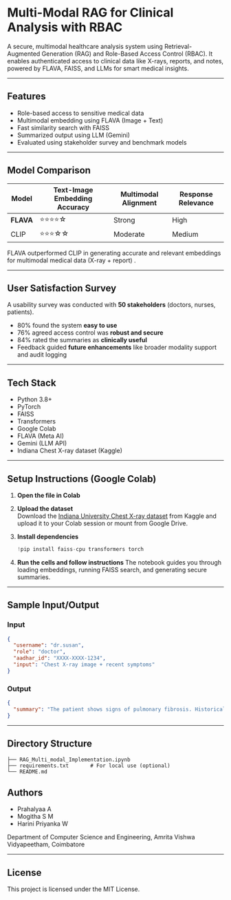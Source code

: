 
# Multi-Modal RAG for Clinical Analysis with RBAC

A secure, multimodal healthcare analysis system using Retrieval-Augmented Generation (RAG) and Role-Based Access Control (RBAC). It enables authenticated access to clinical data like X-rays, reports, and notes, powered by FLAVA, FAISS, and LLMs for smart medical insights.

---

## Features

- Role-based access to sensitive medical data
- Multimodal embedding using FLAVA (Image + Text)
- Fast similarity search with FAISS
- Summarized output using LLM (Gemini)
- Evaluated using stakeholder survey and benchmark models

---

## Model Comparison

| Model | Text-Image Embedding Accuracy | Multimodal Alignment | Response Relevance |
|-------|-------------------------------|----------------------|--------------------|
| **FLAVA** | ⭐⭐⭐⭐☆ | Strong | High |
| CLIP  | ⭐⭐⭐☆☆ | Moderate | Medium |

FLAVA outperformed CLIP in generating accurate and relevant embeddings for multimodal medical data (X-ray + report) .

---

## User Satisfaction Survey

A usability survey was conducted with **50 stakeholders** (doctors, nurses, patients).

- 80% found the system **easy to use**
- 76% agreed access control was **robust and secure**
- 84% rated the summaries as **clinically useful**
- Feedback guided **future enhancements** like broader modality support and audit logging

---

## Tech Stack

- Python 3.8+
- PyTorch
- FAISS
- Transformers
- Google Colab
- FLAVA (Meta AI)
- Gemini (LLM API)
- Indiana Chest X-ray dataset (Kaggle)

---

## Setup Instructions (Google Colab)

1. **Open the file in Colab**
   
2. **Upload the dataset**  
   Download the [Indiana University Chest X-ray dataset](https://www.kaggle.com/datasets/nih-chest-xrays/data) from Kaggle and upload it to your Colab session or mount from Google Drive.

3. **Install dependencies**
   ```python
   !pip install faiss-cpu transformers torch
   ```

4. **Run the cells and follow instructions**
   The notebook guides you through loading embeddings, running FAISS search, and generating secure summaries.

---

## Sample Input/Output

### Input

```json
{
  "username": "dr.susan",
  "role": "doctor",
  "aadhar_id": "XXXX-XXXX-1234",
  "input": "Chest X-ray image + recent symptoms"
}
```

###  Output

```json
{
  "summary": "The patient shows signs of pulmonary fibrosis. Historical data reveals prior TB infection. Recommended to conduct CT scan for confirmation. Prescribed: Inhaled corticosteroids."
}
```

---

##  Directory Structure

```
├── RAG_Multi_modal_Implementation.ipynb
├── requirements.txt       # For local use (optional)
└── README.md
```

## Authors

* Prahalyaa A
* Mogitha S M
* Harini Priyanka W

Department of Computer Science and Engineering,
Amrita Vishwa Vidyapeetham, Coimbatore

---

## License

This project is licensed under the MIT License.





